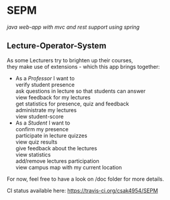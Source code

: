 # SEPM
*java web-app with mvc and rest support using spring*

## Lecture-Operator-System
As some Lecturers try to brighten up their courses,  
they make use of extensions - which this app brings together:  
- As a *Professor* I want to  
verify student presence  
ask questions in lecture so that students can answer  
view feedback for my lectures  
get statistics for presence, quiz and feedback  
administrate my lectures  
view student-score  
- As a *Student* I want to  
confirm my presence  
participate in lecture quizzes  
view quiz results  
give feedback about the lectures  
view statistics  
add/remove lectures participation  
view campus map with my current location  

For now, feel free to have a look on /doc folder for more details. 

CI status available here: https://travis-ci.org/csak4954/SEPM
